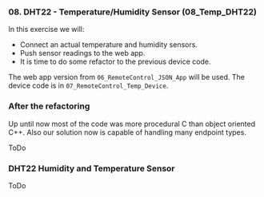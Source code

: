 ### 08. DHT22 - Temperature/Humidity Sensor (08_Temp_DHT22)

In this exercise we will:
* Connect an actual temperature and humidity sensors.
* Push sensor readings to the web app.
* It is time to do some refactor to the previous device code.  

The web app version from `06_RemoteControl_JSON_App` will be used.
The device code is in `07_RemoteControl_Temp_Device`.

### After the refactoring

Up until now most of the code was more procedural C than object oriented C++. Also our solution now is capable of handling many endpoint types.

ToDo

### DHT22 Humidity and Temperature Sensor

ToDo
